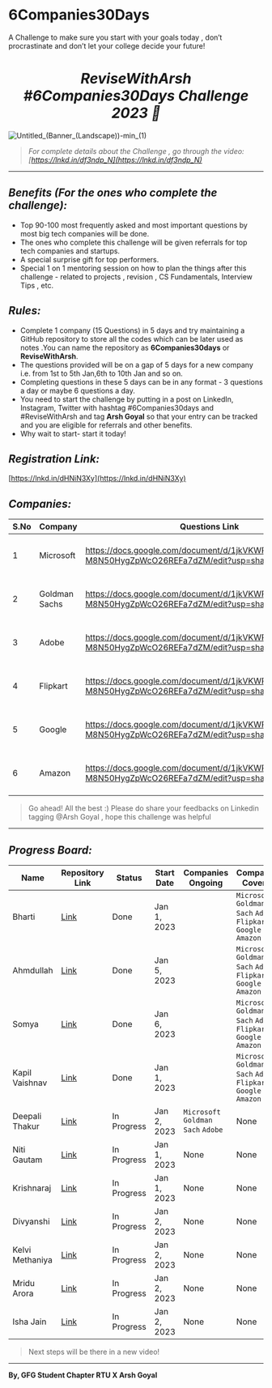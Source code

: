 # 6Companies30Days

A Challenge to make sure you start with your goals today , don’t procrastinate and don’t let your college decide your future!

_<h1 align="center"> ReviseWithArsh #6Companies30Days Challenge 2023 🚀</h1>_

![Untitled_(Banner_(Landscape))-min_(1)](https://user-images.githubusercontent.com/111368327/215500621-eb89221e-707b-42da-95c5-04d1f23c34ce.png)

> *For complete details about the Challenge , go through the video: [https://lnkd.in/df3ndp_N](https://lnkd.in/df3ndp_N)*

***

## _Benefits (For the ones who complete the challenge):_
- Top 90-100 most frequently asked and most important questions by most big tech companies will be done.
- The ones who complete this challenge will be given referrals for top tech companies and startups.
- A special surprise gift for top performers.
- Special 1 on 1 mentoring session on how to plan the things after this challenge - related to projects , revision , CS Fundamentals, Interview Tips , etc.

## _Rules:_
- Complete 1 company (15 Questions) in 5 days and try maintaining a GitHub repository to store all the codes which can be later used as notes .You can name the repository as **6Companies30days** or **ReviseWithArsh**.
- The questions provided will be on a gap of 5 days for a new company i.e. from 1st to 5th Jan,6th to 10th Jan and so on.
- Completing questions in these 5 days can be in any format - 3 questions a day or maybe 6 questions a day.
- You need to start the challenge by putting in a post on LinkedIn, Instagram, Twitter with hashtag #6Companies30days and #ReviseWithArsh and tag **Arsh Goyal** so that your entry can be tracked and you are eligible for referrals and other benefits.
- Why wait to start- start it today!

## _Registration Link:_
[https://lnkd.in/dHNiN3Xy](https://lnkd.in/dHNiN3Xy)

## _Companies:_
| S.No | Company | Questions Link | Date | Status |
| ---- | ------- | -------------- | ---- | ------ |
| 1    | Microsoft | https://docs.google.com/document/d/1jkVKWPcOAE2Xjt7GFLV-M8N50HygZpWcO26REFa7dZM/edit?usp=sharing | 1 Jan - 5 Jan | Completed | 
| 2    | Goldman Sachs | https://docs.google.com/document/d/1jkVKWPcOAE2Xjt7GFLV-M8N50HygZpWcO26REFa7dZM/edit?usp=sharing | 6 Jan - 10 Jan | Completed | 
| 3    | Adobe | https://docs.google.com/document/d/1jkVKWPcOAE2Xjt7GFLV-M8N50HygZpWcO26REFa7dZM/edit?usp=sharing | 11 Jan - 15 Jan | Completed | 
| 4    | Flipkart | https://docs.google.com/document/d/1jkVKWPcOAE2Xjt7GFLV-M8N50HygZpWcO26REFa7dZM/edit?usp=sharing | 16 Jan - 20 Jan | Completed | 
| 5    | Google | https://docs.google.com/document/d/1jkVKWPcOAE2Xjt7GFLV-M8N50HygZpWcO26REFa7dZM/edit?usp=sharing | 21 Jan - 25 Jan | Completed | 
| 6    | Amazon | https://docs.google.com/document/d/1jkVKWPcOAE2Xjt7GFLV-M8N50HygZpWcO26REFa7dZM/edit?usp=sharing | 26 Jan - 30 Jan | Completed | 

> Go ahead! All the best :) Please do share your feedbacks on Linkedin tagging @Arsh Goyal , hope this challenge was helpful

***

## _Progress Board:_
| Name | Repository Link | Status | Start Date | Companies Ongoing | Companies Covered |
| ---- | --------------- | ------ | ---------- | ----------------- | ----------------- |
| Bharti | [Link](https://github.com/bhartik021/6Companies30Days) | Done | Jan 1, 2023 |  | `Microsoft` `Goldman Sach` `Adobe` `Flipkart` `Google` `Amazon` |
| Ahmdullah | [Link](https://github.com/Ahmdhadi2004/-6Companies30Days) | Done | Jan 5, 2023 |  | `Microsoft` `Goldman Sach` `Adobe` `Flipkart` `Google` `Amazon` |
| Somya | [Link](https://github.com/Somya2010/-6companies30days) | Done | Jan 6, 2023 |  | `Microsoft` `Goldman Sach` `Adobe` `Flipkart` `Google` `Amazon` |
| Kapil Vaishnav | [Link](https://github.com/kapil5849/6Companies30Days) | Done | Jan 1, 2023 |  | `Microsoft` `Goldman Sach` `Adobe` `Flipkart` `Google` `Amazon` |
| Deepali Thakur | [Link](https://github.com/deepalithakur17/-6companies30days) | In Progress | Jan 2, 2023 | `Microsoft` `Goldman Sach` `Adobe` | None |
| Niti Gautam | [Link](https://github.com/Niti1605/-6companies30days-RevisewithArsh) | In Progress | Jan 1, 2023 | None | None |
| Krishnaraj | [Link](https://github.com/Krishnaraj-shankar/6Companies30Days) | In Progress | Jan 1, 2023 | None | None |
| Divyanshi | [Link](https://github.com/Divyanshi39/6-companies-30-days-challenge-2023) | In Progress | Jan 2, 2023 | None | None |
| Kelvi Methaniya | [Link](https://github.com/KelviMethaniya/kelvi) | In Progress | Jan 2, 2023 | None | None |
| Mridu Arora | [Link](https://github.com/Mridu03/6Companies30Days) | In Progress | Jan 2, 2023 | None | None |
| Isha Jain | [Link](https://github.com/Isha72/-ReviseWithArsh) | In Progress | Jan 2, 2023 | None | None |

> Next steps will be there in a new video!

***

**By,  GFG Student Chapter RTU  X  Arsh Goyal**
